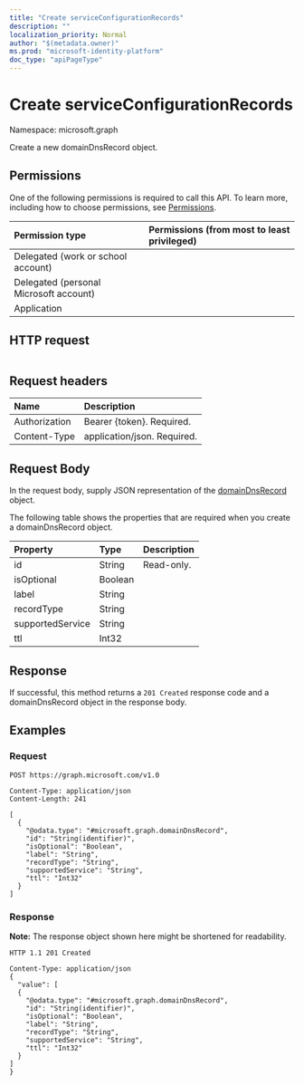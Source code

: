 ```yaml
---
title: "Create serviceConfigurationRecords"
description: ""
localization_priority: Normal
author: "$(metadata.owner)"
ms.prod: "microsoft-identity-platform"
doc_type: "apiPageType"
---
```


# Create serviceConfigurationRecords

Namespace: microsoft.graph

Create a new domainDnsRecord object.

## Permissions

One of the following permissions is required to call this API. To learn more, including how to choose permissions, see [Permissions](/graph/permissions-reference).

| Permission type                        | Permissions (from most to least privileged) |
| :------------------------------------- | :------------------------------------------ |
| Delegated (work or school account)     |                                             |
| Delegated (personal Microsoft account) |                                             |
| Application                            |                                             |

## HTTP request

<!-- {
  "blockType": "ignored"
}
-->

```http

```

## Request headers

| Name          | Description                 |
| :------------ | :-------------------------- |
| Authorization | Bearer {token}. Required.   |
| Content-Type  | application/json. Required. |

## Request Body

In the request body, supply JSON representation of the [domainDnsRecord](../resources/-domaindnsrecord.md) object.

<!-- Actions and Functions -->

<!-- CRUD Methods -->

The following table shows the properties that are required when you create a domainDnsRecord object.

| Property         | Type    | Description |
| :--------------- | :------ | :---------- |
| id               | String  | Read-only.  |
| isOptional       | Boolean |             |
| label            | String  |             |
| recordType       | String  |             |
| supportedService | String  |             |
| ttl              | Int32   |             |

## Response

If successful, this method returns a `201 Created` response code and a domainDnsRecord object in the response body.

## Examples

### Request

<!-- {
  "blockType": "request",
  "name": "create_serviceconfigurationrecords"
}
-->

```http
POST https://graph.microsoft.com/v1.0

Content-Type: application/json
Content-Length: 241

[
  {
    "@odata.type": "#microsoft.graph.domainDnsRecord",
    "id": "String(identifier)",
    "isOptional": "Boolean",
    "label": "String",
    "recordType": "String",
    "supportedService": "String",
    "ttl": "Int32"
  }
]

```

### Response

**Note:** The response object shown here might be shortened for readability.

<!-- {
  "blockType": "response",
  "truncated": true,
  "@odata.type": "$(this.ReturnTypeFullName)"
}
-->

```http
HTTP 1.1 201 Created

Content-Type: application/json
{
  "value": [
  {
    "@odata.type": "#microsoft.graph.domainDnsRecord",
    "id": "String(identifier)",
    "isOptional": "Boolean",
    "label": "String",
    "recordType": "String",
    "supportedService": "String",
    "ttl": "Int32"
  }
]
}

```
